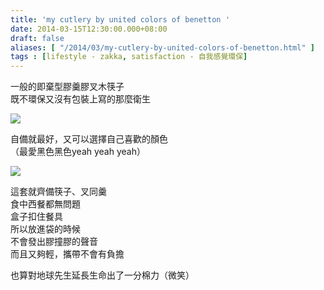 ```yaml
---
title: 'my cutlery by united colors of benetton '
date: 2014-03-15T12:30:00.000+08:00
draft: false
aliases: [ "/2014/03/my-cutlery-by-united-colors-of-benetton.html" ]
tags : [lifestyle - zakka, satisfaction - 自我感覺環保]
---
```


一般的即棄型膠羹膠叉木筷子  
既不環保又沒有包裝上寫的那麼衛生  

![](/images/mycutlery.jpg)

自備就最好，又可以選擇自己喜歡的顏色  
（最愛黑色黑色yeah yeah yeah）  

![](/images/mycutlery1.jpg)

這套就齊備筷子、叉同羹  
食中西餐都無問題  
盒子扣住餐具  
所以放進袋的時候  
不會發出膠撞膠的聲音  
而且又夠輕，攜帶不會有負擔  
  
也算對地球先生延長生命出了一分棉力（微笑）
